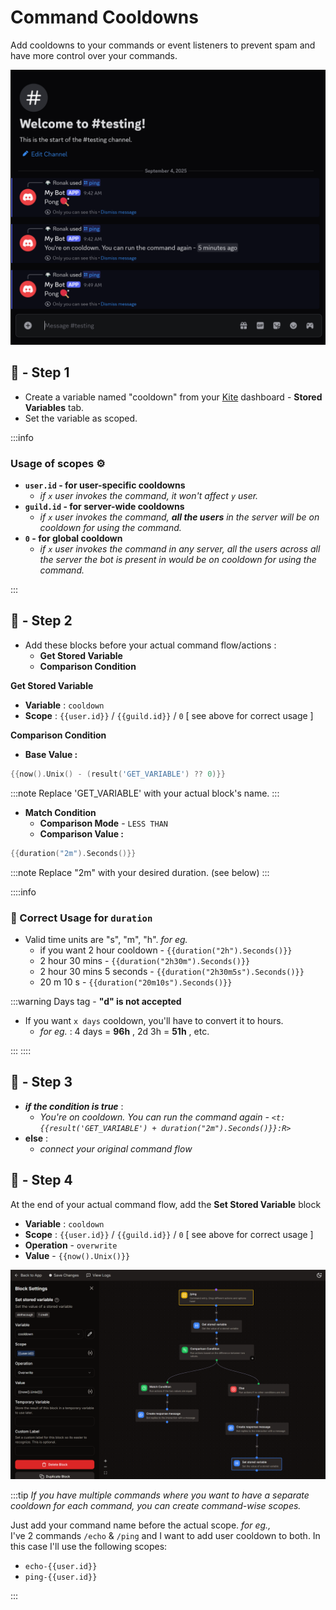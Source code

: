 # Command Cooldowns

Add cooldowns to your commands or event listeners to prevent spam and have more control over your commands.

![Cooldown Result](./img/cooldown-result.png)

## 📝 - Step 1

- Create a variable named \"cooldown\" from your [Kite](https://kite.onl/) dashboard - **Stored Variables** tab.
- Set the variable as scoped.

:::info
### Usage of scopes ⚙️
 
- **`user.id` - for user-specific cooldowns**
   - _if `x` user invokes the command, it won't affect `y` user._
- **`guild.id` - for server-wide cooldowns**
   - _if `x` user invokes the command, **all the users** in the server will be on cooldown for using the command._
- **`0` - for global cooldown**
   - _if `x` user invokes the command in any server, all the users across all the server the bot is present in would be on cooldown for using the command._

:::

## 📝 - Step 2

- Add these blocks before your actual command flow/actions :
  - **Get Stored Variable**
  - **Comparison Condition**

**Get Stored Variable**
- **Variable** : `cooldown`
- **Scope** : `{{user.id}}` / `{{guild.id}}` / `0` [ see above for correct usage ]

**Comparison Condition**
- **Base Value :**
```go
{{now().Unix() - (result('GET_VARIABLE') ?? 0)}}
```
:::note
Replace 'GET_VARIABLE' with your actual block's name.
:::

- **Match Condition**
  - **Comparison Mode** - `LESS THAN`
  - **Comparison Value :**
```go
{{duration("2m").Seconds()}}
```
:::note
Replace "2m" with your desired duration. (see below)
:::

::::info
### 📌 Correct Usage for `duration`

- Valid time units are \"s\", \"m\", \"h\".
_for eg._
  - if you want 2 hour cooldown - `{{duration("2h").Seconds()}}`
  - 2 hour 30 mins - `{{duration("2h30m").Seconds()}}`
  - 2 hour 30 mins 5 seconds - `{{duration("2h30m5s").Seconds()}}`
  - 20 m 10 s - `{{duration("20m10s").Seconds()}}`

:::warning
Days tag - **\"d\" is not accepted**  
- If you want `x days` cooldown, you'll have to convert it to hours.
  - _for eg._ : 4 days = **96h** , 2d 3h = **51h** , etc.

:::
::::

## 📝 - Step 3

- **_if the condition is true_** :
  - _You're on cooldown. You can run the command again - `<t:{{result('GET_VARIABLE') + duration("2m").Seconds()}}:R>`_
- **else** :
  - _connect your original command flow_

## 📝 - Step 4
At the end of your actual command flow, add the **Set Stored Variable** block
- **Variable** : `cooldown`
- **Scope** : `{{user.id}}` / `{{guild.id}}` / `0`  [ see above for correct usage ]
- **Operation** - `overwrite`
- **Value** - `{{now().Unix()}}`

![Cooldown Flow](./img/cooldowns-flow.png)

:::tip
*If you have multiple commands where you want to have a separate cooldown for each command, you can create command-wise scopes.*

Just add your command name before the actual scope. *for eg.,*  
I've 2 commands `/echo` & `/ping` and I want to add user cooldown to both. In this case I'll use the following scopes:  
   - `echo-{{user.id}}`
   - `ping-{{user.id}}`

:::
